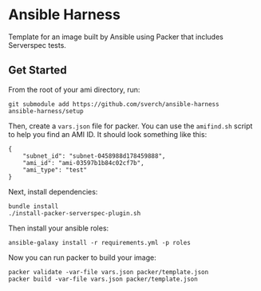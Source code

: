 # Ansible Harness

Template for an image built by Ansible using Packer that includes Serverspec
tests.

## Get Started

From the root of your ami directory, run:

```
git submodule add https://github.com/sverch/ansible-harness
ansible-harness/setup
```

Then, create a `vars.json` file for packer.  You can use the `amifind.sh` script
to help you find an AMI ID.  It should look something like this:

```
{
    "subnet_id": "subnet-0458988d178459888",
    "ami_id": "ami-03597b1b84c02cf7b",
    "ami_type": "test"
}
```

Next, install dependencies:

```
bundle install
./install-packer-serverspec-plugin.sh
```

Then install your ansible roles:

```
ansible-galaxy install -r requirements.yml -p roles
```

Now you can run packer to build your image:

```
packer validate -var-file vars.json packer/template.json
packer build -var-file vars.json packer/template.json
```
